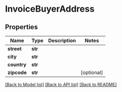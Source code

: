 # InvoiceBuyerAddress


## Properties
Name | Type | Description | Notes
------------ | ------------- | ------------- | -------------
**street** | **str** |  | 
**city** | **str** |  | 
**country** | **str** |  | 
**zipcode** | **str** |  | [optional] 

[[Back to Model list]](../README.md#documentation-for-models) [[Back to API list]](../README.md#documentation-for-api-endpoints) [[Back to README]](../README.md)



